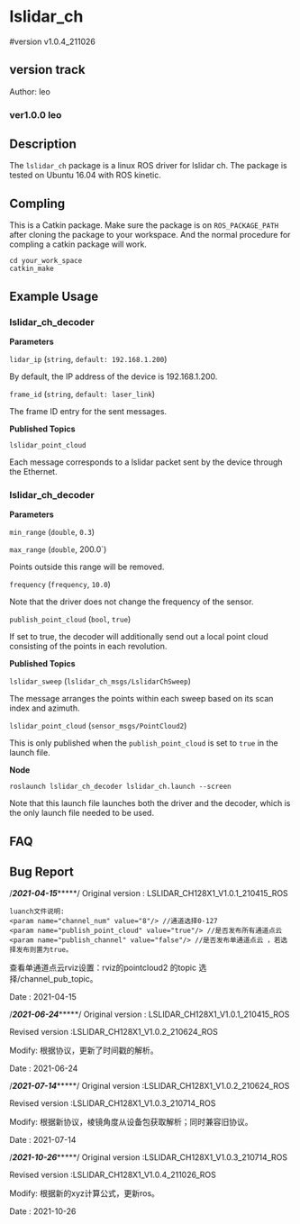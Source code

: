 # lslidar_ch
#version v1.0.4_211026

## version track
Author: leo

### ver1.0.0 leo

## Description
The `lslidar_ch` package is a linux ROS driver for lslidar ch.
The package is tested on Ubuntu 16.04 with ROS kinetic.

## Compling
This is a Catkin package. Make sure the package is on `ROS_PACKAGE_PATH` after cloning the package to your workspace. And the normal procedure for compling a catkin package will work.

```
cd your_work_space
catkin_make 
```

## Example Usage

### lslidar_ch_decoder

**Parameters**

`lidar_ip` (`string`, `default: 192.168.1.200`)

By default, the IP address of the device is 192.168.1.200.

`frame_id` (`string`, `default: laser_link`)

The frame ID entry for the sent messages.

**Published Topics**

`lslidar_point_cloud`

Each message corresponds to a lslidar packet sent by the device through the Ethernet.

### lslidar_ch_decoder

**Parameters**

`min_range` (`double`, `0.3`)

`max_range` (`double`, 200.0`)

Points outside this range will be removed.

`frequency` (`frequency`, `10.0`)

Note that the driver does not change the frequency of the sensor. 

`publish_point_cloud` (`bool`, `true`)

If set to true, the decoder will additionally send out a local point cloud consisting of the points in each revolution.

**Published Topics**

`lslidar_sweep` (`lslidar_ch_msgs/LslidarChSweep`)

The message arranges the points within each sweep based on its scan index and azimuth.

`lslidar_point_cloud` (`sensor_msgs/PointCloud2`)

This is only published when the `publish_point_cloud` is set to `true` in the launch file.

**Node**

```
roslaunch lslidar_ch_decoder lslidar_ch.launch --screen
```

Note that this launch file launches both the driver and the decoder, which is the only launch file needed to be used.


## FAQ


## Bug Report

/***********2021-04-15****************/
Original version : LSLIDAR_CH128X1_V1.0.1_210415_ROS

	luanch文件说明: 
	<param name="channel_num" value="8"/> //通道选择0-127
	<param name="publish_point_cloud" value="true"/> //是否发布所有通道点云
	<param name="publish_channel" value="false"/> //是否发布单通道点云 ，若选择发布则置为true。

查看单通道点云rviz设置：rviz的pointcloud2 的topic 选择/channel_pub_topic。

Date			 : 2021-04-15



/***********2021-06-24****************/
Original version : LSLIDAR_CH128X1_V1.0.1_210415_ROS

Revised version  :LSLIDAR_CH128X1_V1.0.2_210624_ROS

Modify:  根据协议，更新了时间戳的解析。

Date			 : 2021-06-24

/***********2021-07-14****************/
Original version :LSLIDAR_CH128X1_V1.0.2_210624_ROS

Revised version  :LSLIDAR_CH128X1_V1.0.3_210714_ROS

Modify:  根据新协议，棱镜角度从设备包获取解析；同时兼容旧协议。

Date			 : 2021-07-14





/***********2021-10-26****************/
Original version :LSLIDAR_CH128X1_V1.0.3_210714_ROS

Revised version  :LSLIDAR_CH128X1_V1.0.4_211026_ROS

Modify:  根据新的xyz计算公式，更新ros。

Date			 : 2021-10-26